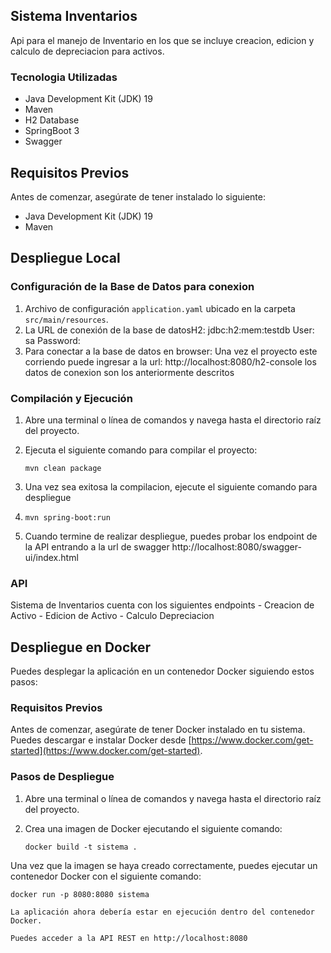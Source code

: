 ## Sistema Inventarios
Api para el manejo de Inventario en los que se incluye creacion, edicion y calculo de depreciacion para activos.
### Tecnologia Utilizadas
- Java Development Kit (JDK) 19
- Maven
- H2 Database
- SpringBoot 3
- Swagger

## Requisitos Previos

Antes de comenzar, asegúrate de tener instalado lo siguiente:
- Java Development Kit (JDK) 19
- Maven


## Despliegue Local
### Configuración de la Base de Datos para conexion

1. Archivo de configuración `application.yaml` ubicado en la carpeta `src/main/resources`.
2. La URL de conexión de la base de datosH2: jdbc:h2:mem:testdb User: sa Password:
3. Para conectar a la base de datos en browser: Una vez el proyecto este corriendo puede ingresar 
   a la url: 
   http://localhost:8080/h2-console los datos de conexion son los anteriormente descritos 

### Compilación y Ejecución

1. Abre una terminal o línea de comandos y navega hasta el directorio raíz del proyecto.
2. Ejecuta el siguiente comando para compilar el proyecto:

   ```shell
   mvn clean package

3. Una vez sea exitosa la compilacion, ejecute el siguiente comando para despliegue
4.    ```shell
      mvn spring-boot:run
      
5. Cuando termine de realizar despliegue, puedes probar los endpoint de la API entrando a
   la url de swagger http://localhost:8080/swagger-ui/index.html

###   API
Sistema de Inventarios cuenta con los siguientes endpoints
    -  Creacion de Activo
    -  Edicion de Activo
    -  Calculo Depreciacion



## Despliegue en Docker

Puedes desplegar la aplicación en un contenedor Docker siguiendo estos pasos:

### Requisitos Previos

Antes de comenzar, asegúrate de tener Docker instalado en tu sistema. Puedes descargar e instalar Docker desde [https://www.docker.com/get-started](https://www.docker.com/get-started).

### Pasos de Despliegue

1. Abre una terminal o línea de comandos y navega hasta el directorio raíz del proyecto.

2. Crea una imagen de Docker ejecutando el siguiente comando:

   ```shell
   docker build -t sistema .

Una vez que la imagen se haya creado correctamente, puedes ejecutar un contenedor Docker con el siguiente comando:
   ```shell
   docker run -p 8080:8080 sistema

La aplicación ahora debería estar en ejecución dentro del contenedor Docker.

Puedes acceder a la API REST en http://localhost:8080 

